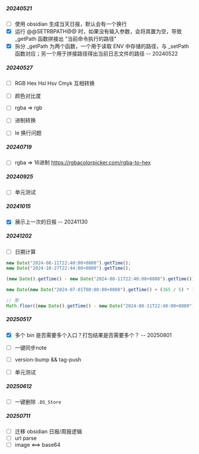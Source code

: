 ##### 20240521

- [ ] 使用 obsidian 生成当天日报，默认会有一个换行
- [x] 运行 @@SETRBPATH@@ 时，如果没有输入参数，会将其置为空，导致 _getPath 函数拼接出 "当前命令执行的路径"
- [x] 拆分 _getPath 为两个函数，一个用于读取 ENV 中存储的路径，与 _setPath 函数对应；另一个用于拼接路径得出当前日志文件的路径 -- 20240522

##### 20240527

- [ ] RGB Hex Hsl Hsv Cmyk 互相转换
- [ ] 颜色对比度
- [ ] rgba => rgb
- [ ] 进制转换

- [ ] le 换行问题

##### 20240719

- [ ] rgba => 16进制 https://rgbacolorpicker.com/rgba-to-hex

##### 20240925

- [ ] 单元测试

##### 20241015

- [x] 展示上一次的日报 -- 20241130

##### 20241202

- [ ] 日期计算

```js
new Date("2024-08-11T22:40:00+0800").getTime();
new Date("2024-10-27T22:44:00+0800").getTime();

(new Date().getTime() - new Date("2024-08-11T22:40:00+0800").getTime()) / 1000 / 60 / 60 / 24

new Date(new Date("2024-07-01T00:00:00+0800").getTime() + (365 / 5) * 1000 * 60 * 60 * 24 * 2)

// 第
Math.floor((new Date().getTime() - new Date("2024-08-11T22:40:00+0800").getTime()) / 1000 / 60 / 60 / 24) + 1
```

##### 20250517

- [x] 多个 bin 是否需要多个入口？打包结果是否需要多个？ -- 20250801

- [ ] 一键同步note

- [ ] version-bump && tag-push
- [ ] 单元测试

##### 20250612

- [ ] 一键删除 `.DS_Store`

##### 20250711

- [ ] 迁移 obsidian 日报/周报逻辑
- [ ] url parse
- [ ] image <==> base64
